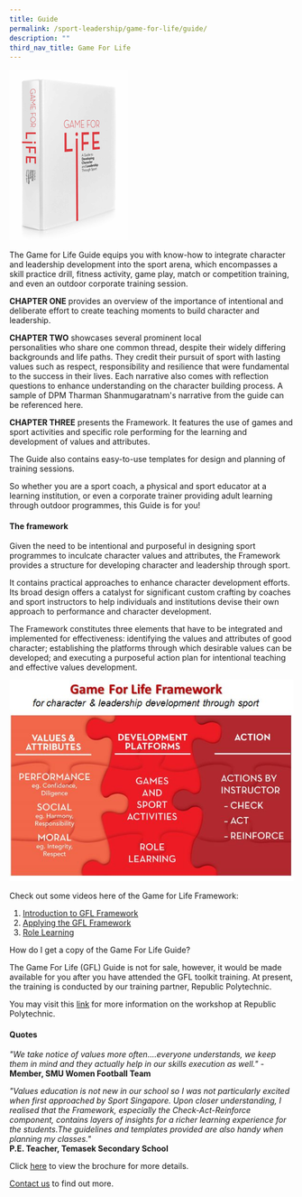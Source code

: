 ```yaml
---
title: Guide
permalink: /sport-leadership/game-for-life/guide/
description: ""
third_nav_title: Game For Life
---
```

![Guide](/images/Sport%20Education/Sports%20Leadership/Game%20For%20Life/Guide/guide.gif)

The Game for Life Guide equips you with know-how to integrate character and leadership development into the sport arena, which encompasses a skill practice drill, fitness activity, game play, match or competition training, and even an outdoor corporate training session.
  
**CHAPTER ONE** provides an overview of the importance of intentional and deliberate effort to create teaching moments to build character and leadership.  
  
**CHAPTER TWO** showcases several prominent local  
personalities who share one common thread, despite their widely differing backgrounds and life paths. They credit their pursuit of sport with lasting values such as respect, responsibility and resilience that were fundamental to the success in their lives. Each narrative also comes with reflection questions to enhance understanding on the character building process. A sample of DPM Tharman Shanmugaratnam's narrative from the guide can be referenced here.  
  
**CHAPTER THREE** presents the Framework. It features the use of games and sport activities and specific role performing for the learning and development of values and attributes.  
  
The Guide also contains easy-to-use templates for design and planning of training sessions.  
  
So whether you are a sport coach, a physical and sport educator at a learning institution, or even a corporate trainer providing adult learning through outdoor programmes, this Guide is for you!

#### **The framework**
Given the need to be intentional and purposeful in designing sport programmes to inculcate character values and attributes, the Framework provides a structure for developing character and leadership through sport.  
  
It contains practical approaches to enhance character development efforts. Its broad design offers a catalyst for significant custom crafting by coaches and sport instructors to help individuals and institutions devise their own approach to performance and character development.  
  
The Framework constitutes three elements that have to be integrated and implemented for effectiveness: identifying the values and attributes of good character; establishing the platforms through which desirable values can be developed; and executing a purposeful action plan for intentional teaching and effective values development.

![GFL_Framework](/images/Sport%20Education/Sports%20Leadership/Game%20For%20Life/Guide/GFL_Framework.jpeg)

Check out some videos here of the Game for Life Framework:
1. [Introduction to GFL Framework](https://youtu.be/HfUiefLe7as)
2. [Applying the GFL Framework](https://youtu.be/jRw7uya5GBQ)
3. [Role Learning](https://youtu.be/I5Vuw_hSvAc)

How do I get a copy of the Game For Life Guide?

The Game For Life (GFL) Guide is not for sale, however, it would be made available for you after you have attended the GFL toolkit training. At present, the training is conducted by our training partner, Republic Polytechnic.   
  
You may visit this [link](https://www.rp.edu.sg/ace/short-course/Detail/game-for-life) for more information on the workshop at Republic Polytechnic.

#### **Quotes**

*"We take notice of values more often....everyone understands, we keep them in mind and they actually help in our skills execution as well."* - **Member, SMU Women Football Team**

*"Values education is not new in our school so I was not particularly excited when first approached by Sport Singapore. Upon closer understanding, I realised that the Framework, especially the Check-Act-Reinforce component, contains layers of insights for a richer learning experience for the students.The guidelines and templates provided are also handy when planning my classes."*  
**P.E. Teacher, Temasek Secondary School**  
  
Click [here](/files/Sport%20Education/Sports%20Leadership/Guide/GFL_-_Glory_Barnabas.pdf) to view the brochure for more details.  
  
[Contact us](mailto:eliza_sr_tan@sport,gov.sg?subject=Game%20for%20Life%20Guide%20inquiry) to find out more.